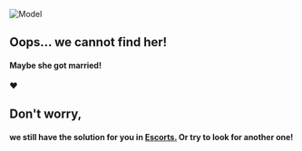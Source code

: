 ![Model](https://bedpage.b-cdn.net/assets/img/model.png)

## Oops...  we cannot find her!

#### Maybe she got married!

♥

## Don't worry,

#### we still have the solution for you in [Escorts.](https://www.bedpage.com/Escorts)  Or try to look for another one!